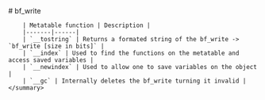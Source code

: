 <type name="bf_write" category="classfunc" is="class">
	<summary>
		# bf_write

		| Metatable function | Description |
		|-------|------|
		| `__tostring` | Returns a formated string of the bf_write -> `bf_write [size in bits]` |
		| `__index` | Used to find the functions on the metatable and access saved variables |
		| `__newindex` | Used to allow one to save variables on the object |
		| `__gc` | Internally deletes the bf_write turning it invalid |
	</summary>
</type> 